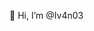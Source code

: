 👋 Hi, I’m @Iv4n03

<!---
Iv4n03/Iv4n03 is a ✨ special ✨ repository because its `README.md` (this file) appears on your GitHub profile.
You can click the Preview link to take a look at your changes.
--->
